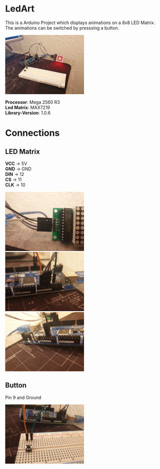 # LedArt
This is a Arduino Project which displays animations on a 8x8 LED Matrix. The animations can be switched by presssing a button.

<img src="res/all.jpg" alt="Picture of all components" width="50%"/>

**Processor**: Mega 2560 R3 <br>
**Led Matrix**: MAX7219 <br>
**Library-Version**: 1.0.6 <br>

# Connections
## LED Matrix
**VCC** -> 5V <br>
**GND** -> GND <br>
**DIN** -> 12 <br>
**CS** -> 11 <br>
**CLK** -> 10 <br>

<img src="res/led_matrix.jpg" width="50%" alt="Picture of the LED matrix" />

<img src="res/digital_port_arduino.jpg" width="50%" alt="Picture of the arduino ports" />

<img src="res/otherside_arduino.jpg" width="50%" alt="Picture of otherside of the arduino" />

## Button
Pin 9 and Ground

<img src="res/button.jpg" width="50%" alt="Picture of the button" />
